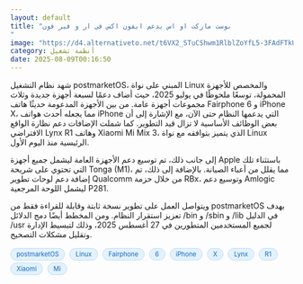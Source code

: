 ```yaml
---
layout: default
title: "بوست ماركت او اس يدعم ايفون اكس في ار و فير فون
"
image: "https://d4.alternativeto.net/t6VX2_STuCShwm1RlblZoYfL5-3FAdFTkUyem73R-WU/rs:fill:1520:760:0/g:ce:0:0/YWJzOi8vZGlzdC9jb250ZW50LzE3NTQ2OTk2MTc1NjAucG5n.png"
category: أنظمة تشغيل
date: 2025-08-09T00:16:50
---
```


شهد نظام التشغيل postmarketOS، المبني على نواة Linux والمخصص للأجهزة المحمولة، توسعًا ملحوظًا في يوليو 2025، حيث أضاف دعمًا لسبعة أجهزة جديدة وثلاث مجموعات أجهزة عامة. من بين الأجهزة المدعومة حديثًا هاتف Fairphone 6 و iPhone X، مما يجعله أحدث هواتف iPhone التي يدعمها النظام حتى الآن، مع الإشارة إلى أن بعض الوظائف الأساسية لا تزال قيد التطوير. كما شملت الإضافات دعم نظارة الواقع الافتراضي Lynx R1 وهاتف Xiaomi Mi Mix 3، الذي يتميز بتوافقه مع نواة Linux الرئيسية منذ اليوم الأول.

إلى جانب ذلك، تم توسيع دعم الأجهزة العامة ليشمل جميع أجهزة Apple باستثناء تلك التي تحتوي على شريحة Tonga (M1)، مما يقلل من أعباء الصيانة. بالإضافة إلى ذلك، تم إضافة دعم لوحات تطوير Qualcomm من خلال حزمة RBx، وتوسيع دعم Amlogic ليشمل اللوحة المرجعية P281.

ويتواصل العمل على تطوير نسخة ثابتة وقابلة للقراءة فقط من postmarketOS بهدف تعزيز استقرار النظام. ومن المخطط أيضًا دمج الدلائل /bin و /sbin و /lib في الدليل /usr لجميع المستخدمين المتطورين في 27 أغسطس 2025، وذلك لتبسيط الإدارة وتقليل مشكلات التصحيح.

<div style="margin-top:2px; margin-bottom:2px;"><a href="https://bidjadraft.github.io/?query=postmarketOS" style="background:#e3f2fd; color:#1565c0; font-size:80%; border-radius:12px; padding:3px 10px; margin:2px 4px 2px 0; display:inline-block; border:1px solid #bbdefb; text-decoration:none;">postmarketOS</a> <a href="https://bidjadraft.github.io/?query=Linux" style="background:#e3f2fd; color:#1565c0; font-size:80%; border-radius:12px; padding:3px 10px; margin:2px 4px 2px 0; display:inline-block; border:1px solid #bbdefb; text-decoration:none;">Linux</a> <a href="https://bidjadraft.github.io/?query=Fairphone" style="background:#e3f2fd; color:#1565c0; font-size:80%; border-radius:12px; padding:3px 10px; margin:2px 4px 2px 0; display:inline-block; border:1px solid #bbdefb; text-decoration:none;">Fairphone</a> <a href="https://bidjadraft.github.io/?query=6" style="background:#e3f2fd; color:#1565c0; font-size:80%; border-radius:12px; padding:3px 10px; margin:2px 4px 2px 0; display:inline-block; border:1px solid #bbdefb; text-decoration:none;">6</a> <a href="https://bidjadraft.github.io/?query=iPhone" style="background:#e3f2fd; color:#1565c0; font-size:80%; border-radius:12px; padding:3px 10px; margin:2px 4px 2px 0; display:inline-block; border:1px solid #bbdefb; text-decoration:none;">iPhone</a> <a href="https://bidjadraft.github.io/?query=X" style="background:#e3f2fd; color:#1565c0; font-size:80%; border-radius:12px; padding:3px 10px; margin:2px 4px 2px 0; display:inline-block; border:1px solid #bbdefb; text-decoration:none;">X</a> <a href="https://bidjadraft.github.io/?query=Lynx" style="background:#e3f2fd; color:#1565c0; font-size:80%; border-radius:12px; padding:3px 10px; margin:2px 4px 2px 0; display:inline-block; border:1px solid #bbdefb; text-decoration:none;">Lynx</a> <a href="https://bidjadraft.github.io/?query=R1" style="background:#e3f2fd; color:#1565c0; font-size:80%; border-radius:12px; padding:3px 10px; margin:2px 4px 2px 0; display:inline-block; border:1px solid #bbdefb; text-decoration:none;">R1</a> <a href="https://bidjadraft.github.io/?query=Xiaomi" style="background:#e3f2fd; color:#1565c0; font-size:80%; border-radius:12px; padding:3px 10px; margin:2px 4px 2px 0; display:inline-block; border:1px solid #bbdefb; text-decoration:none;">Xiaomi</a> <a href="https://bidjadraft.github.io/?query=Mi" style="background:#e3f2fd; color:#1565c0; font-size:80%; border-radius:12px; padding:3px 10px; margin:2px 4px 2px 0; display:inline-block; border:1px solid #bbdefb; text-decoration:none;">Mi</a></div><br><br>
